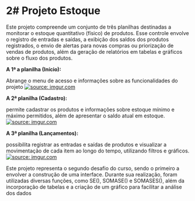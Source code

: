 # 2# Projeto Estoque
Este projeto compreende um conjunto de três planilhas destinadas a monitorar o estoque quantitativo (físico) de produtos. Esse controle envolve o registro de entradas e saídas, a exibição dos saldos dos produtos registrados, o envio de alertas para novas compras ou priorização de vendas de produtos, além da geração de relatórios em tabelas e gráficos sobre o fluxo dos produtos.

**A 1ª a planilha (Início):**
 
 Abrange o menu de acesso e informações sobre as funcionalidades do projeto
 <a href="https://imgur.com/YmDuNTi"><img src="https://i.imgur.com/YmDuNTi.png" title="source: imgur.com" /></a>

 **A 2ª planilha (Cadastro):**
 
 permite cadastrar os produtos e informações sobre estoque mínimo e máximo permitidos, além de apresentar o saldo atual em estoque. 
 <a href="https://imgur.com/idC5EAY"><img src="https://i.imgur.com/idC5EAY.png" title="source: imgur.com" /></a>

 **A 3ª planilha (Lançamentos):**

 possibilita registrar as entradas e saídas de produtos e visualizar a movimentação de cada item ao longo do tempo, utilizando filtros e gráficos.
 <a href="https://imgur.com/1nqzUkR"><img src="https://i.imgur.com/1nqzUkR.png" title="source: imgur.com" /></a>


Este projeto representa o segundo desafio do curso, sendo o primeiro a envolver a construção de uma interface. Durante sua realização, foram utilizadas diversas funções, como SE(), SOMASE() e SOMASES(), além da incorporação de tabelas e a criação de um gráfico para facilitar a análise dos dados
 
